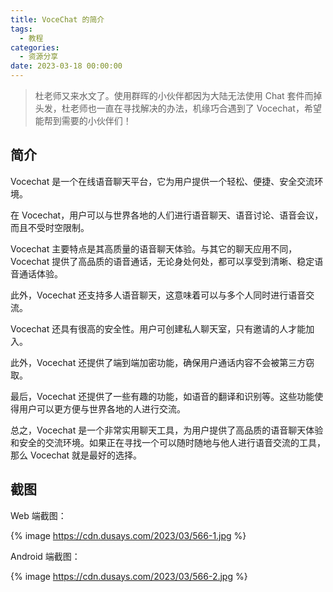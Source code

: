 ```yaml
---
title: VoceChat 的简介
tags:
  - 教程
categories:
  - 资源分享
date: 2023-03-18 00:00:00
---
```


> 杜老师又来水文了。使用群晖的小伙伴都因为大陆无法使用 Chat 套件而掉头发，杜老师也一直在寻找解决的办法，机缘巧合遇到了 Vocechat，希望能帮到需要的小伙伴们！

<!-- more -->

## 简介

Vocechat 是一个在线语音聊天平台，它为用户提供一个轻松、便捷、安全交流环境。

在 Vocechat，用户可以与世界各地的人们进行语音聊天、语音讨论、语音会议，而且不受时空限制。

Vocechat 主要特点是其高质量的语音聊天体验。与其它的聊天应用不同，Vocechat 提供了高品质的语音通话，无论身处何处，都可以享受到清晰、稳定语音通话体验。

此外，Vocechat 还支持多人语音聊天，这意味着可以与多个人同时进行语音交流。

Vocechat 还具有很高的安全性。用户可创建私人聊天室，只有邀请的人才能加入。

此外，Vocechat 还提供了端到端加密功能，确保用户通话内容不会被第三方窃取。

最后，Vocechat 还提供了一些有趣的功能，如语音的翻译和识别等。这些功能使得用户可以更方便与世界各地的人进行交流。

总之，Vocechat 是一个非常实用聊天工具，为用户提供了高品质的语音聊天体验和安全的交流环境。如果正在寻找一个可以随时随地与他人进行语音交流的工具，那么 Vocechat 就是最好的选择。

## 截图

Web 端截图：

{% image https://cdn.dusays.com/2023/03/566-1.jpg %}

Android 端截图：

{% image https://cdn.dusays.com/2023/03/566-2.jpg %}